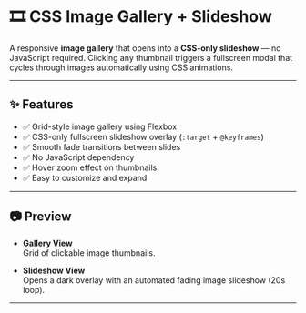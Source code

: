 # 🎞️ CSS Image Gallery + Slideshow

A responsive **image gallery** that opens into a **CSS-only slideshow** — no JavaScript required. Clicking any thumbnail triggers a fullscreen modal that cycles through images automatically using CSS animations.

---

## ✨ Features

- ✅ Grid-style image gallery using Flexbox
- ✅ CSS-only fullscreen slideshow overlay (`:target` + `@keyframes`)
- ✅ Smooth fade transitions between slides
- ✅ No JavaScript dependency
- ✅ Hover zoom effect on thumbnails
- ✅ Easy to customize and expand

---

## 📷 Preview

- **Gallery View**  
  Grid of clickable image thumbnails.

- **Slideshow View**  
  Opens a dark overlay with an automated fading image slideshow (20s loop).

---
